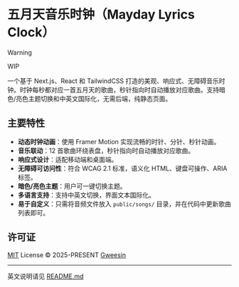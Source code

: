 # 五月天音乐时钟（Mayday Lyrics Clock）

> [!WARNING]  
> WIP

一个基于 Next.js、React 和 TailwindCSS 打造的美观、响应式、无障碍音乐时钟。时钟每秒都对应一首五月天的歌曲，秒针指向时自动播放对应歌曲。支持暗色/亮色主题切换和中英文国际化，无需后端，纯静态页面。

## 主要特性

- **动态时钟动画**：使用 Framer Motion 实现流畅的时针、分针、秒针动画。
- **音乐联动**：12 首歌曲环绕表盘，秒针指向时自动播放对应歌曲。
- **响应式设计**：适配移动端和桌面端。
- **无障碍可访问性**：符合 WCAG 2.1 标准，语义化 HTML、键盘可操作、ARIA 标签。
- **暗色/亮色主题**：用户可一键切换主题。
- **多语言支持**：支持中英文切换，界面文本国际化。
- **易于自定义**：只需将音频文件放入 `public/songs/` 目录，并在代码中更新歌曲列表即可。

## 许可证

[MIT](./LICENSE) License © 2025-PRESENT [Gweesin](https://github.com/gweesin)

---

英文说明请见 [README.md](./README.md) 